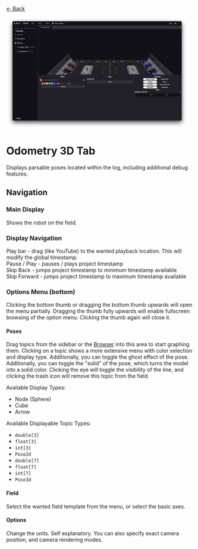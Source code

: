 <div class="docs-nav back"><p><a href="../MAIN.md">← Back</a></p></div>

<img src="./odometry3d.png" height="300px">

# Odometry 3D Tab

Displays parsable poses located within the log, including additional debug features.

## Navigation

### Main Display
Shows the robot on the field.

### Display Navigation
Play bar - drag (like YouTube) to the wanted playback location. This will modify the global timestamp.  
Pause / Play - pauses / plays project timestamp  
Skip Back - jumps project timestamp to minimum timestamp available  
Skip Forward - jumps project timestamp to maximum timestamp available  

### Options Menu (bottom)

Clicking the bottom thumb or dragging the bottom thumb upwards will open the menu partially. Dragging the thumb fully upwards will enable fullscreen browsing of the option menu. Clicking the thumb again will close it.

#### Poses
Drag topics from the sidebar or the [Browser](../tabs/BROWSER.md) into this area to start graphing them. Clicking on a topic shows a more extensive menu with color selection and display type. Additionally, you can toggle the ghost effect of the pose. Additionally, you can toggle the "solid" of the pose, which turns the model into a solid color. Clicking the eye will toggle the visibility of the line, and clicking the trash icon will remove this topic from the field.  

Available Display Types:
- Node (Sphere)
- Cube
- Arrow

Available Displayable Topic Types:
- `double[3]`
- `float[3]`
- `int[3]`
- `Pose2d`
- `double[7]`
- `float[7]`
- `int[7]`
- `Pose3d`

#### Field
Select the wanted field template from the menu, or select the basic axes.

#### Options
Change the units. Self explanatory. You can also specify exact camera position, and camera rendering modes.
